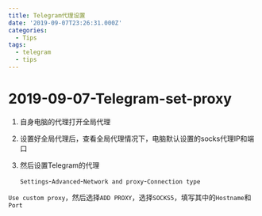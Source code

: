 ```yaml
---
title: Telegram代理设置
date: '2019-09-07T23:26:31.000Z'
categories:
  - Tips
tags:
  - telegram
  - tips
---
```


# 2019-09-07-Telegram-set-proxy

1. 自身电脑的代理打开全局代理
2. 设置好全局代理后，查看全局代理情况下，电脑默认设置的socks代理IP和端口
3. 然后设置Telegram的代理

   `Settings`-`Advanced`-`Network and proxy`-`Connection type`

`Use custom proxy`，然后选择`ADD PROXY`，选择`SOCKS5`，填写其中的`Hostname`和`Port`

